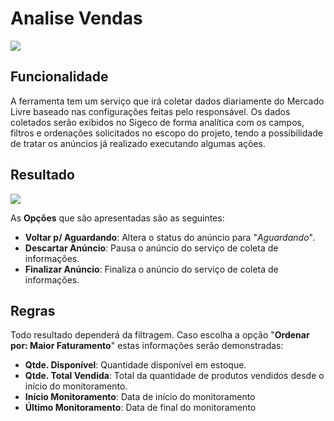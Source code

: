 # Analise Vendas

![](http://developers.connectparts.com.br/imagens/analiseMLAnalytics_01.jpg)

## Funcionalidade

A ferramenta tem um serviço que irá coletar dados diariamente do Mercado Livre baseado nas configurações feitas pelo responsável. Os dados coletados serão exibidos no Sigeco de forma analítica com os campos, filtros e ordenações solicitados no escopo do projeto, tendo a possibilidade de tratar os anúncios já realizado executando algumas ações.

## Resultado

![](http://developers.connectparts.com.br/imagens/analiseMLAnalytics_02.jpg)

As **Opções** que são apresentadas são as seguintes:

* **Voltar p/ Aguardando**: Altera o status do anúncio para "_Aguardando_".
* **Descartar Anúncio**: Pausa o anúncio do serviço de coleta de informações.
* **Finalizar Anúncio**: Finaliza o anúncio do serviço de coleta de informações.

## Regras

Todo resultado dependerá da filtragem. Caso escolha a opção "**Ordenar por: Maior Faturamento**" estas informações serão demonstradas:

* **Qtde. Disponível**: Quantidade disponível em estoque.
* **Qtde. Total Vendida**: Total da quantidade de produtos vendidos desde o início do monitoramento.
* **Início Monitoramento**: Data de início do monitoramento
* **Último Monitoramento**: Data de final do monitoramento

